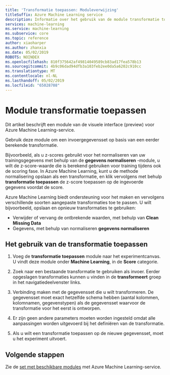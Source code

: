 ```yaml
---
title: 'Transformatie toepassen: Moduleverwijzing'
titleSuffix: Azure Machine Learning service
description: Informatie over het gebruik van de module transformatie toepassen in Azure Machine Learning-service om te wijzigen van een invoergegevensset op basis van een eerder berekende transformatie.
services: machine-learning
ms.service: machine-learning
ms.subservice: core
ms.topic: reference
author: xiaoharper
ms.author: zhanxia
ms.date: 05/02/2019
ROBOTS: NOINDEX
ms.openlocfilehash: 810f375642af49814049589cb83ad17fea578b13
ms.sourcegitcommit: 4b9c06dad94dfb3a103feb2ee0da5a6202c910cc
ms.translationtype: MT
ms.contentlocale: nl-NL
ms.lasthandoff: 05/02/2019
ms.locfileid: "65028708"
---
```

# <a name="apply-transformation-module"></a>Module transformatie toepassen

Dit artikel beschrijft een module van de visuele interface (preview) voor Azure Machine Learning-service.

Gebruik deze module om een invoergegevensset op basis van een eerder berekende transformatie.  
  
Bijvoorbeeld, als u z-scores gebruikt voor het normaliseren van uw trainingsgegevens met behulp van de **gegevens normaliseren** -module, u wilt de z-score-waarde die is berekend gebruiken voor training tijdens ook de scoring fase. In Azure Machine Learning, kunt u de methode normalisering opslaan als een transformatie, en klik vervolgens met behulp **transformatie toepassen** de z-score toepassen op de ingevoerde gegevens voordat de score.
  
Azure Machine Learning biedt ondersteuning voor het maken en vervolgens verschillende soorten aangepaste transformaties toe te passen. U wilt bijvoorbeeld, opslaan en opnieuw transformaties te gebruiken:  
  
- Verwijder of vervang de ontbrekende waarden, met behulp van **Clean Missing Data**
- Gegevens, met behulp van normaliseren **gegevens normaliseren**
  

## <a name="how-to-use-apply-transformation"></a>Het gebruik van de transformatie toepassen  
  
1. Voeg de **transformatie toepassen** module naar het experimentcanvas. U vindt deze module onder **Machine Learning**, in de **Score** categorie. 
  
2. Zoek naar een bestaande transformatie te gebruiken als invoer.  Eerder opgeslagen transformaties kunnen u vinden in de **transformeert** groep in het navigatiedeelvenster links.  
  
   
  
3. Verbinding maken met de gegevensset die u wilt transformeren. De gegevensset moet exact hetzelfde schema hebben (aantal kolommen, kolomnamen, gegevenstypen) als de gegevensset waarvoor de transformatie voor het eerst is ontworpen.  
  
4. Er zijn geen andere parameters moeten worden ingesteld omdat alle aanpassingen worden uitgevoerd bij het definiëren van de transformatie.  
  
5. Als u wilt een transformatie toepassen op de nieuwe gegevensset, moet u het experiment uitvoert.  

## <a name="next-steps"></a>Volgende stappen

Zie de [set met beschikbare modules](module-reference.md) met Azure Machine Learning-service. 